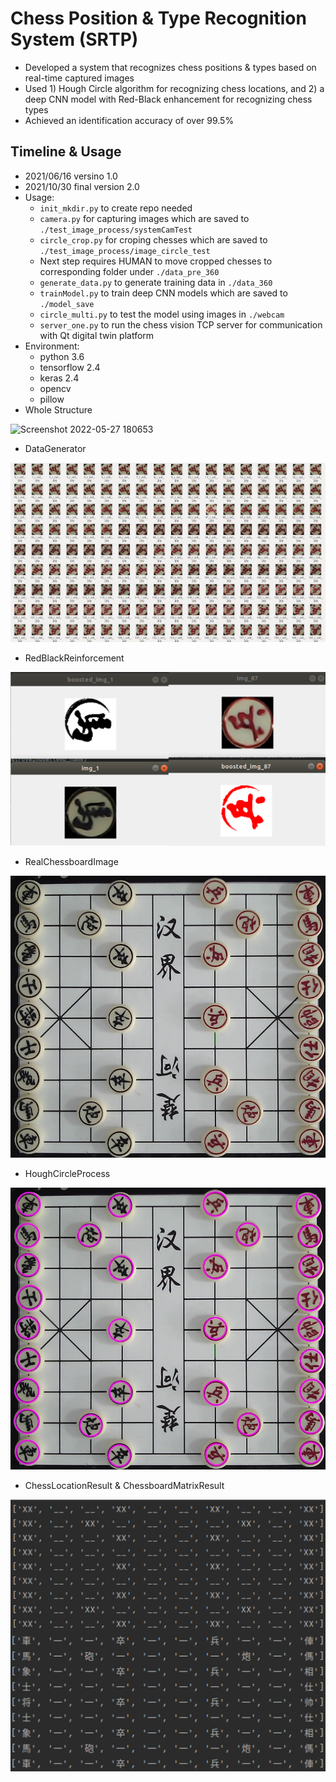 # Chess Position & Type Recognition System (SRTP)

- Developed a system that recognizes chess positions & types based on real-time captured images
- Used 1) Hough Circle algorithm for recognizing chess locations, and 2) a deep CNN model with Red-Black enhancement for recognizing chess types
- Achieved an identification accuracy of over 99.5%

## Timeline & Usage

- 2021/06/16 versino 1.0
- 2021/10/30 final version 2.0
- Usage:
    - `init_mkdir.py` to create repo needed
    - `camera.py` for capturing images which are saved to `./test_image_process/systemCamTest`
    - `circle_crop.py` for croping chesses which are saved to `./test_image_process/image_circle_test`
    - Next step requires HUMAN to move cropped chesses to corresponding folder under `./data_pre_360`
    - `generate_data.py` to generate training data in `./data_360`
    - `trainModel.py` to train deep CNN models which are saved to `./model_save`
    - `circle_multi.py` to test the model using images in `./webcam`
    - `server_one.py` to run the chess vision TCP server for communication with Qt digital twin platform
- Environment:
    - python 3.6
    - tensorflow 2.4
    - keras 2.4
    - opencv
    - pillow
- Whole Structure

![Screenshot 2022-05-27 180653](https://user-images.githubusercontent.com/67775090/170679176-e01f23dd-6be9-42be-af77-70f440031236.png)

- DataGenerator

![1](https://github.com/LeBronLiHD/SRTP_CNN_ChessBoardGenerating/blob/master/chess_cnn/1.png)

- RedBlackReinforcement

![1](https://github.com/LeBronLiHD/SRTP_CNN_ChessBoardGenerating/blob/master/chess_cnn/2.png)

- RealChessboardImage

![2](https://github.com/LeBronLiHD/SRTP_CNN_ChessBoardGenerating/blob/master/chess_cnn/3.jpg)

- HoughCircleProcess

![2](https://github.com/LeBronLiHD/SRTP_CNN_ChessBoardGenerating/blob/master/chess_cnn/4.jpg)

- ChessLocationResult & ChessboardMatrixResult

![4](https://github.com/LeBronLiHD/SRTP_CNN_ChessBoardGenerating/blob/master/chess_cnn/5.png)
